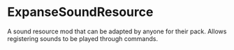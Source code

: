# ExpanseSoundResource
A sound resource mod that can be adapted by anyone for their pack. Allows registering sounds to be played through commands.
